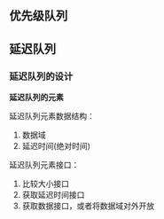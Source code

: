 ## 优先级队列

## 延迟队列

### 延迟队列的设计

**延迟队列的元素**

延迟队列元素数据结构：

1) 数据域
2) 延迟时间(绝对时间)

延迟队列元素接口：

1) 比较大小接口
2) 获取延迟时间接口
3) 获取数据接口，或者将数据域对外开放
